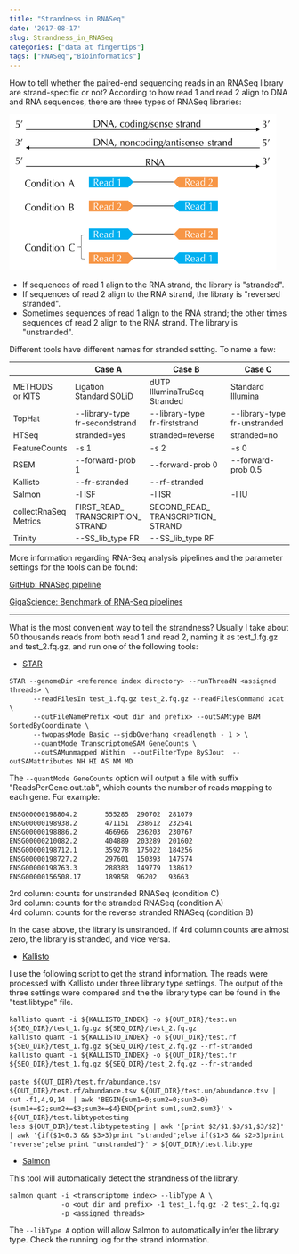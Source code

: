 ```yaml
---
title: "Strandness in RNASeq"
date: '2017-08-17'
slug: Strandness_in_RNASeq
categories: ["data at fingertips"]
tags: ["RNASeq","Bioinformatics"]
---
```


How to tell whether the paired-end sequencing reads in an RNASeq library are strand-specific or not? According to how read 1 and read 2 align to DNA and RNA sequences, there are three types of RNASeq libraries:

<img src="https://github.com/zhengh42/myfiles/blob/master/research/RNASeq_strandness.png?raw=true" width="480" height="280" />

- If sequences of read 1 align to the RNA strand, the library is "stranded".
- If sequences of read 2 align to the RNA strand, the library is "reversed stranded".
- Sometimes sequences of read 1 align to the RNA strand; the other times sequences of read 2 align to the RNA strand. The library is "unstranded".

Different tools have different names for stranded setting. To name a few:


|	            |Case A	| Case B	| Case C |
| ---         | ---         | ---         | ---         |
|METHODS<br> or KITS	|Ligation<br>Standard SOLiD         |	dUTP<br> IlluminaTruSeq Stranded |	Standard Illumina             |
|TopHat	      |--library-type<br>fr-secondstrand	  | --library-type<br>fr-firststrand	| --library-type<br>fr-unstranded  |
|HTSeq	      |stranded=yes                     |	stranded=reverse              |	stranded=no                   |
|FeatureCounts|-s 1                             |	-s 2                          |	-s 0                          |
|RSEM	        |--forward-prob 1                 |	--forward-prob 0              |	--forward-prob 0.5            |
|Kallisto     |	--fr-stranded	                  | --rf-stranded                 | 	                            |
|Salmon       |	-l ISF                          |	-l ISR                        |	-l IU                         |
|collectRnaSeq<br>Metrics |	FIRST\_READ\_<br>TRANSCRIPTION\_<br>STRAND |	SECOND\_READ\_<br>TRANSCRIPTION\_<br>STRAND	|              |
|Trinity	    |   --SS\_lib\_type FR            |	--SS\_lib\_type RF	          |                               |



More information regarding RNA-Seq analysis pipelines and the parameter settings for the tools can be found:

[GitHub: RNASeq pipeline](https://github.com/zhengh42/RNASeq_pipeline/tree/develop)

[GigaScience: Benchmark of RNA-Seq pipelines](https://academic.oup.com/gigascience/article/8/12/giz145/5663671?guestAccessKey=c350886b-32ec-416a-b941-a5cf68840cb8)

---

What is the most convenient way to tell the strandness? Usually I take about 50 thousands reads from both read 1 and read 2, naming it as test\_1.fg.gz and test\_2.fq.gz, and run one of the following tools:


- <a href="https://github.com/alexdobin/STAR" target="_blank">STAR</a>

```
STAR --genomeDir <reference index directory> --runThreadN <assigned threads> \
      --readFilesIn test_1.fq.gz test_2.fq.gz --readFilesCommand zcat \
      --outFileNamePrefix <out dir and prefix> --outSAMtype BAM  SortedByCoordinate \
      --twopassMode Basic --sjdbOverhang <readlength - 1 > \
      --quantMode TranscriptomeSAM GeneCounts \
      --outSAMunmapped Within  --outFilterType BySJout  --outSAMattributes NH HI AS NM MD
```

The `--quantMode GeneCounts` option will output a file with suffix "ReadsPerGene.out.tab", which counts the number of reads mapping to each gene. For example:

```
ENSG00000198804.2       555285  290702  281079
ENSG00000198938.2       471151  238612  232541
ENSG00000198886.2       466966  236203  230767
ENSG00000210082.2       404889  203289  201602
ENSG00000198712.1       359278  175022  184256
ENSG00000198727.2       297601  150393  147574
ENSG00000198763.3       288383  149779  138612
ENSG00000156508.17      189858  96202   93663
```

2rd column: counts for unstranded RNASeq (condition C)  
3rd column: counts for the stranded RNASeq (condition A)  
4rd column: counts for the reverse stranded RNASeq (condition B)  

In the case above, the library is unstranded. If 4rd column counts are almost zero, the library is stranded, and vice versa.

- <a href="https://github.com/pachterlab/kallisto" target="_blank">Kallisto</a>

I use the following script to get the strand information. The reads were processed with Kallisto under three library type settings. The output of the three settings were compared and the the library type can be found in the "test.libtype" file.

```
kallisto quant -i ${KALLISTO_INDEX} -o ${OUT_DIR}/test.un ${SEQ_DIR}/test_1.fg.gz ${SEQ_DIR}/test_2.fq.gz
kallisto quant -i ${KALLISTO_INDEX} -o ${OUT_DIR}/test.rf ${SEQ_DIR}/test_1.fg.gz ${SEQ_DIR}/test_2.fq.gz --rf-stranded
kallisto quant -i ${KALLISTO_INDEX} -o ${OUT_DIR}/test.fr ${SEQ_DIR}/test_1.fg.gz ${SEQ_DIR}/test_2.fq.gz --fr-stranded

paste ${OUT_DIR}/test.fr/abundance.tsv ${OUT_DIR}/test.rf/abundance.tsv ${OUT_DIR}/test.un/abundance.tsv | cut -f1,4,9,14  | awk 'BEGIN{sum1=0;sum2=0;sun3=0}{sum1+=$2;sum2+=$3;sum3+=$4}END{print sum1,sum2,sum3}' > ${OUT_DIR}/test.libtypetesting
less ${OUT_DIR}/test.libtypetesting | awk '{print $2/$1,$3/$1,$3/$2}' | awk '{if($1<0.3 && $3>3)print "stranded";else if($1>3 && $2>3)print "reverse";else print "unstranded"}' > ${OUT_DIR}/test.libtype
```


- <a href="https://combine-lab.github.io/salmon/getting_started/" target="_blank">Salmon</a>

This tool will automatically detect the strandness of the library.

```
salmon quant -i <transcriptome index> --libType A \
             -o <out dir and prefix> -1 test_1.fq.gz -2 test_2.fq.gz
             -p <assigned threads>
```

The `--libType A` option will allow Salmon to automatically infer the library type. Check the running log for the strand information.
